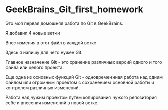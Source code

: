 # GeekBrains_Git_first_homework

Это моя первая домошняя работа по Git в GeekBrains.

Я добавил 4 новые ветки

Внес измения в этот файл в каждой ветке

Здесь я напишу для чего нужен Git. 

Главное назначение Git - это хранение различных версий одного и того файла или целого проекта.

Еще одна из основных функций Git - одновременнная работа над одним файлом или огромным проектом с сохранением основной работы и контролем различных изменений.

Работа над чужим проектом путем копирования чужого репозитория себе и внесения изменений в новой ветке.
